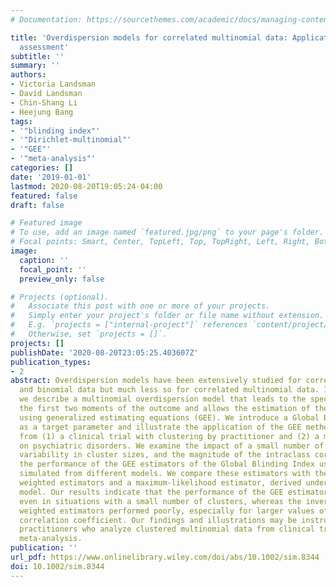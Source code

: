 ```yaml
---
# Documentation: https://sourcethemes.com/academic/docs/managing-content/

title: 'Overdispersion models for correlated multinomial data: Applications to blinding
  assessment'
subtitle: ''
summary: ''
authors:
- Victoria Landsman
- David Landsman
- Chin-Shang Li
- Heejung Bang
tags:
- '"blinding index"'
- '"Dirichlet-multinomial"'
- '"GEE"'
- '"meta-analysis"'
categories: []
date: '2019-01-01'
lastmod: 2020-08-20T19:05:24-04:00
featured: false
draft: false

# Featured image
# To use, add an image named `featured.jpg/png` to your page's folder.
# Focal points: Smart, Center, TopLeft, Top, TopRight, Left, Right, BottomLeft, Bottom, BottomRight.
image:
  caption: ''
  focal_point: ''
  preview_only: false

# Projects (optional).
#   Associate this post with one or more of your projects.
#   Simply enter your project's folder or file name without extension.
#   E.g. `projects = ["internal-project"]` references `content/project/deep-learning/index.md`.
#   Otherwise, set `projects = []`.
projects: []
publishDate: '2020-08-20T23:05:25.403607Z'
publication_types:
- 2
abstract: Overdispersion models have been extensively studied for correlated normal
  and binomial data but much less so for correlated multinomial data. In this work,
  we describe a multinomial overdispersion model that leads to the specification of
  the first two moments of the outcome and allows the estimation of the global parameters
  using generalized estimating equations (GEE). We introduce a Global Blinding Index
  as a target parameter and illustrate the application of the GEE method to its estimation
  from (1) a clinical trial with clustering by practitioner and (2) a meta-analysis
  on psychiatric disorders. We examine the impact of a small number of clusters, high
  variability in cluster sizes, and the magnitude of the intraclass correlation on
  the performance of the GEE estimators of the Global Blinding Index using the data
  simulated from different models. We compare these estimators with the inverse-variance
  weighted estimators and a maximum-likelihood estimator, derived under the Dirichlet-multinomial
  model. Our results indicate that the performance of the GEE estimators was satisfactory
  even in situations with a small number of clusters, whereas the inverse-variance
  weighted estimators performed poorly, especially for larger values of the intraclass
  correlation coefficient. Our findings and illustrations may be instrumental for
  practitioners who analyze clustered multinomial data from clinical trials and/or
  meta-analysis.
publication: ''
url_pdf: https://www.onlinelibrary.wiley.com/doi/abs/10.1002/sim.8344
doi: 10.1002/sim.8344
---
```

